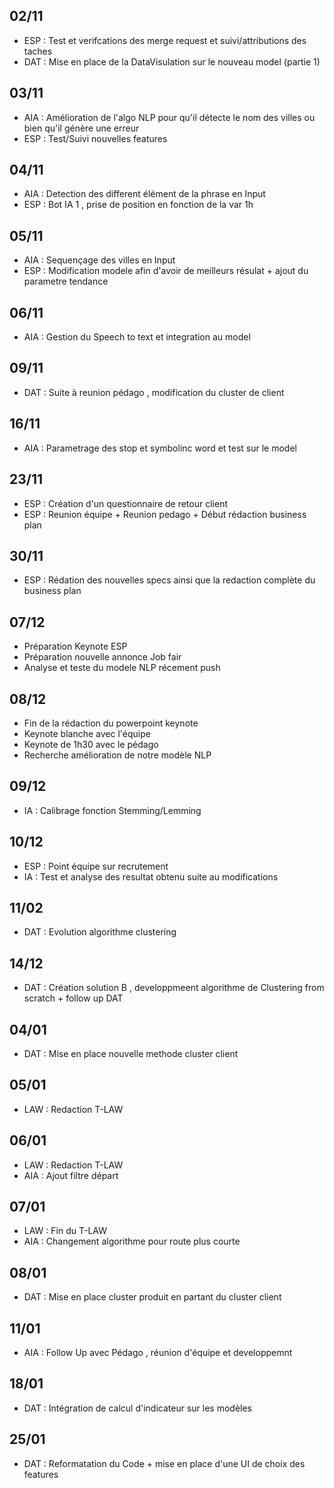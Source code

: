 ## 02/11
* ESP : Test et verifcations des merge request  et suivi/attributions des taches
* DAT : Mise en place de la DataVisulation sur le nouveau model (partie 1)

## 03/11
* AIA : Amélioration de l'algo NLP pour qu'il détecte le nom des  villes ou bien qu'il génère une erreur 
* ESP : Test/Suivi nouvelles features

## 04/11
* AIA : Detection des different élément de la phrase en Input
* ESP : Bot IA 1 , prise de position en fonction de la var 1h

## 05/11
* AIA : Sequençage des villes en Input
* ESP : Modification modele afin d'avoir de meilleurs résulat +  ajout du parametre tendance

## 06/11
* AIA : Gestion du Speech to text et integration au model

## 09/11
* DAT : Suite à reunion pédago , modification du cluster de client

## 16/11
* AIA : Parametrage des stop et symbolinc word et test sur le model

## 23/11
* ESP : Création d'un questionnaire de retour client
* ESP : Reunion équipe + Reunion pedago + Début rédaction business plan

## 30/11
* ESP : Rédation des nouvelles specs ainsi que la redaction complète du business plan

## 07/12
* Préparation Keynote ESP
* Préparation nouvelle annonce Job fair
* Analyse et teste du modele NLP récement push 

## 08/12
* Fin de la rédaction du powerpoint keynote
* Keynote blanche avec l'équipe
* Keynote de 1h30 avec le pédago
* Recherche amélioration de notre modèle NLP

## 09/12
* IA : Calibrage fonction Stemming/Lemming 

## 10/12
* ESP : Point équipe sur recrutement
* IA : Test et analyse des resultat obtenu suite au modifications

## 11/02
* DAT : Evolution algorithme clustering 

## 14/12
* DAT : Création solution B , developpmeent algorithme de Clustering from scratch + follow up DAT

## 04/01
* DAT : Mise en place nouvelle methode cluster client

## 05/01
* LAW : Redaction T-LAW

## 06/01
* LAW : Redaction T-LAW
* AIA : Ajout filtre départ

## 07/01
* LAW : Fin du T-LAW
* AIA : Changement algorithme pour route plus courte

## 08/01
* DAT : Mise en place cluster produit en partant du  cluster client

## 11/01
* AIA : Follow Up avec Pédago , réunion d'équipe et developpemnt

## 18/01
* DAT : Intégration de calcul d'indicateur sur les modèles

## 25/01
* DAT : Reformatation du Code + mise en place d'une UI de choix des features
